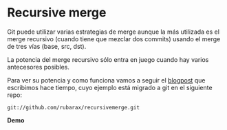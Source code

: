 # Recursive merge

Git puede utilizar varias estrategias de merge aunque la más utilizada es el merge recursivo (cuando tiene que mezclar dos commits) usando el merge de tres vías (base, src, dst).

La potencia del merge recursivo sólo entra en juego cuando hay varios antecesores posibles.

Para ver su potencia y como funciona vamos a seguir el [blogpost](http://blog.plasticscm.com/2011/09/merge-recursive-strategy.html) que escribimos hace tiempo, cuyo ejemplo está migrado a git en el siguiente repo:

```git://github.com/rubarax/recursivemerge.git```

**Demo**
